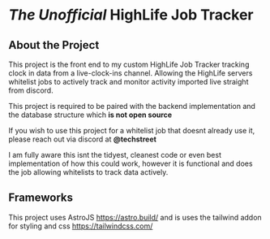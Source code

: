 # *The Unofficial* HighLife Job Tracker
## About the Project
This project is the front end to my custom HighLife Job Tracker tracking clock in data from a live-clock-ins channel. Allowing the HighLife servers whitelist jobs to actively track and monitor activity imported live straight from discord.

This project is required to be paired with the backend implementation and the database structure which **is not open source**

If you wish to use this project for a whitelist job that doesnt already use it, please reach out via discord at **@techstreet**

I am fully aware this isnt the tidyest, cleanest code or even best implementation of how this could work, however it is functional and does the job allowing whitelists to track data actively.

## Frameworks
This project uses AstroJS https://astro.build/ and is uses the tailwind addon for styling and css https://tailwindcss.com/
